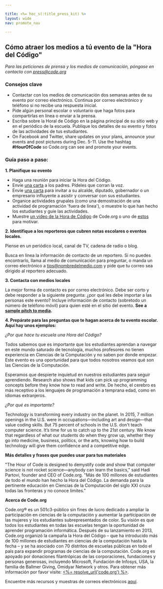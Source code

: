 ```yaml
---

title: <%= hoc_s(:title_press_kit) %>
layout: wide
nav: promote_nav

---
```


## Cómo atraer los medios a tú evento de la "Hora del Código"

*Para las peticiones de prensa y los medios de comunicación, póngase en contacto con <press@code.org>*

### Consejos clave

  * Contactar con los medios de comunicación dos semanas antes de su evento por correo electrónico. Continua por correo electrónico y teléfono si no recibe una respuesta inicial.
  * Pide algún personal escolar o voluntario que haga fotos para compartirlas en línea o enviar a la prensa.
  * Escriba sobre la Horal de Código en la página principal de su sitio web y en el periódico de la escuela. Publique los detalles de su evento y fotos de las actividades de tus estudiantes.
  * On Facebook and Twitter, share updates on your plans, announce your events and post pictures during Dec. 5-11. Use the hashtag **#HourOfCode** so Code.org can see and promote your events.

### Guía paso a paso:

**1. Planifique su evento**

  * Haga una reunión para iniciar la Hora del Código.
  * Envíe [una carta](<%= resolve_url('/promote/resources#sample-emails') %>) a los padres. Pídeles que corran la voz.
  * Envíe [una carta](<%= resolve_url('/promote/resources#sample-emails') %>) para invitar a su alcalde, diputado, gobernador o un empresario influyente a asistir y conversar con sus estudiantes.
  * Organice actividades grupales (como una demostración de una actividad de programación 'fuera de línea'), o muestre lo que han hecho los estudiantes y guíe las actividades.
  * Muestre [un video de la Hora de Código](<%= resolve_url('/') %>) de Code.org o uno de [estos](<%= resolve_url('/promote/resources#videos') %>) para motivar.

**2. Identifique a los reporteros que cubren notas escolares o eventos locales.**

Piense en un periódico local, canal de TV, cadena de radio o blog.

Busca en línea la información de contacto de un reportero. Si no puedes encontrarlo, llama al medio de comunicación para preguntar, o manda un correo electrónico a tips@nombredelmedio.com y pide que tu correo sea dirigido al reportero adecuado.

**3. Contacta con medios locales**

La mejor forma de contacto es por correo electrónico. Debe ser corto y debe responder a la siguiente pregunta: ¿por qué les debe importar a las personas este evento? Incluye información de contacto (sobretodo un número de teléfono móvil) para quien esté en el sitio del evento. **See a [sample pitch to media](<%= resolve_url('/promote/resources#sample-emails') %>).**

**4. Prepárate para las preguntas que te hagan acerca de tu evento escolar. Aquí hay unos ejemplos:**

*¿Por que hace tu escuela una Hora del Código?*

Todos sabemos que es importante que los estudiantes aprendan a navegar en este mundo saturado de tecnología, muchos profesores no tienen experiencia en Ciencias de la Computación y no saben por donde empezar. Este evento es una oportunidad para que todos nosotros veamos qué son las Ciencias de la Computación.

Esperamos que despierte inquietud en nuestros estudiantes para seguir aprendiendo. Research also shows that kids can pick up programming concepts before they know how to read and write. De hecho, el cerebro es más receptivo a los lenguajes de programación a temprana edad, como en idiomas extranjeros.

*¿Por qué es importante?*

Technology is transforming every industry on the planet. In 2015, 7 million openings in the U.S. were in occupations—including art and design—that value coding skills. But 75 percent of schools in the U.S. don't teach computer science. It’s time for us to catch up to the 21st century. We know that regardless of what our students do when they grow up, whether they go into medicine, business, politics, or the arts, knowing how to build technology will give them confidence and a competitive edge.

**Más detalles y frases que puedes usar para tus materiales**

"The Hour of Code is designed to demystify code and show that computer science is not rocket science—anybody can learn the basics," said Hadi Partovi, founder and CEO of Code.org. "Más de 100 millones de estudiantes de todo el mundo han hecho la Hora del Código. La demanda para la pertinente educación en Ciencias de la Computación del siglo XXI cruza todas las fronteras y no conoce límites."

**Acerca de Code.org**

Code.org® es un 501c3-público sin fines de lucro dedicado a ampliar la participación en ciencias de la computación y aumentar la participación de las mujeres y los estudiantes subrepresentados de color. Su visión es que todos los estudiantes en todas las escuelas tengan la oportunidad de aprender programación informática. Después de su lanzamiento en 2013, Code.org organizó la campaña la Hora del Código – que ha introducido más de 100 millones de estudiantes en ciencias de la computación hasta la fecha – y se ha asociado con 70 distritos de escuelas públicas en todo el país para expandir programas de ciencias de la computación. Code.org es apoyado por donaciones filantrópicas de las corporaciones, fundaciones y personas generosas, incluyendo Microsoft, Fundación de Infosys, USA, la familia de Ballmer Giving, Omidyar Network y otros. Para obtener más información por favor visite: [<%= resolve_url('code.org') %>](<%= resolve_url('https://code.org') %>).

  
Encuentre más recursos y muestras de correos electrónicos [aquí](<%= resolve_url('/promote') %>).